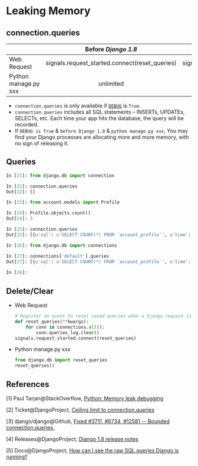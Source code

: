 # Leaking Memory

## connection.queries
|                      |           Before *Django 1.8*            |            Since *Django 1.8*            |
| -------------------- | :--------------------------------------: | :--------------------------------------: |
| Web Request          | signals.request_started.connect(reset_queries) | signals.request_started.connect(reset_queries) |
| Python manage.py xxx |                unlimited                 |           queries_limit = 9000           |

* `connection.queries` is only available if [`DEBUG`](https://docs.djangoproject.com/en/dev/ref/settings/#std:setting-DEBUG) is `True`. 
* `connection.queries` includes all SQL statements – INSERTs, UPDATEs, SELECTs, etc. Each time your app hits the database, the query will be recorded.
* If ``DEBUG is True`` & ``before Django 1.8`` & ``python manage.py xxx``, You may find your Django processes are allocating more and more memory, with no sign of releasing it.

## Queries

```python
In [21]: from django.db import connection

In [22]: connection.queries
Out[22]: []

In [23]: from account.models import Profile

In [24]: Profile.objects.count()
Out[24]: 3

In [25]: connection.queries
Out[25]: [{u'sql': u'SELECT COUNT(*) FROM `account_profile`', u'time': u'0.000'}]

In [26]: from django.db import connections

In [27]: connections['default'].queries
Out[27]: [{u'sql': u'SELECT COUNT(*) FROM `account_profile`', u'time': u'0.000'}]
    
In [28]:
```

## Delete/Clear

* Web Request

  ```python
  # Register an event to reset saved queries when a Django request is started.
  def reset_queries(**kwargs):
      for conn in connections.all():
          conn.queries_log.clear()
  signals.request_started.connect(reset_queries)
  ```

* Python manage.py xxx

  ```python
  from django.db import reset_queries
  reset_queries()
  ```

## References

[1] Paul Tarjan@StackOverflow, [Python: Memory leak debugging](http://stackoverflow.com/questions/1339293/python-memory-leak-debugging)

[2] Ticket@DjangoProject, [Ceiling limit to connection.queries](https://code.djangoproject.com/ticket/6734)

[3] django/django@Github, [Fixed #3711, #6734, #12581 -- Bounded connection.queries.](https://github.com/django/django/commit/cfcca7ccce3dc527d16757ff6dc978e50c4a2e61)

[4] Releases@DjangoProject, [Django 1.8 release notes](https://docs.djangoproject.com/en/dev/releases/1.8/#models)

[5] Docs@DjangoProject, [How can I see the raw SQL queries Django is running?](https://docs.djangoproject.com/en/dev/faq/models/#how-can-i-see-the-raw-sql-queries-django-is-running)